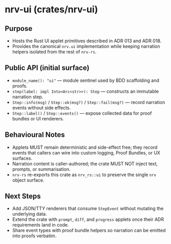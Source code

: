 # nrv-ui (crates/nrv-ui)

## Purpose
- Hosts the Rust UI applet primitives described in ADR 013 and ADR 018.
- Provides the canonical `nrv.ui` implementation while keeping narration helpers isolated from
  the rest of `nrv-rs`.

## Public API (initial surface)
- `module_name(): "ui"` — module sentinel used by BDD scaffolding and proofs.
- `step(label: impl Into<Arc<str>>): Step` — constructs an immutable narration step.
- `Step::info(msg)` / `Step::ok(msg?)` / `Step::fail(msg?)` — record narration events without side
  effects.
- `Step::label()` / `Step::events()` — expose collected data for proof bundles or UI renderers.

## Behavioural Notes
- Applets MUST remain deterministic and side-effect free; they record events that callers can wire
  into custom logging, Proof Bundles, or UX surfaces.
- Narration content is caller-authored; the crate MUST NOT inject text, prompts, or summarisation.
- `nrv-rs` re-exports this crate as `nrv_rs::ui` to preserve the single `nrv` object surface.

## Next Steps
- Add JSON/TTY renderers that consume `StepEvent` without mutating the underlying data.
- Extend the crate with `prompt`, `diff`, and `progress` applets once their ADR requirements land in
  code.
- Share event types with proof bundle helpers so narration can be emitted into proofs verbatim.

